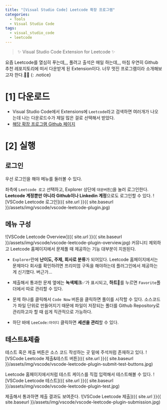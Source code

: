 ```yaml
---
title: "[Visual Studio Code] Leetcode 확장 프로그램"
categories:
  - Tools
  - Visual Studio Code
tags:
  - visual_studio_code
  - leetcode
---
```


> ✨ Visual Studio Code Extension for Leetcode ✨

요즘 Leetcode를 열심히 푸는데,,, 풀려고 출석은 매일 하는데,,, 마침 우연히 Github 추천 레포지토리에 떠서 다운받게 된 Extension이다. 너무 멋진 프로그램이라 소개해보고자 한다.🙆‍♀️
{: .notice}

# [1] 다운로드
- Visual Studio Code에서 Extensions에 `Leetcode`라고 검색하면 여러개가 나오는데 나는 다운로드수가 제일 많은 걸로 선택해서 받았다.
- [해당 확장 프로그램 Github 페이지](https://github.com/LeetCode-OpenSource/vscode-leetcode)

# [2] 실행
## 로그인
우선 로그인을 해야 메뉴를 둘러볼 수 있다.

좌측에 `Leetcode 로고` 선택하고, Explorer 상단에 `대문버튼🚪`을 눌러 로그인한다. **Leetcode 계정뿐만 아니라 Github이나 Linkedin 계정**으로도 로그인할 수 있다.
![VSCode Leetcode 로그인]({{ site.url }}{{ site.baseurl }}/assets/img/vscode/vscode-leetcode-plugin.jpg)

## 메뉴 구성
![VSCode Leetcode Overview]({{ site.url }}{{ site.baseurl }}/assets/img/vscode/vscode-leetcode-plugin-overview.jpg)
커뮤니티 제외하고 Leetcode 홈페이지에서 문제풀 때 제공하는 기능 대부분이 지원된다.
- `Explorer`란에 **난이도, 주제, 회사로 분류**가 되어있다. Leetcode 홈페이지에서는 문제마다 회사를 확인하려면 프리미엄 구독을 해야하는데 플러그인에서 제공하는 게 신기했다. 버근가...

- 제출해서 통과한 문제 옆에는 **녹색체크**✅가 표시되고, **하트**🤍를 누르면 `Favorite`폴더에서 따로 관리할 수 있다.

- 문제 하나를 클릭해서 `Code Now` 버튼을 클릭하면 풀이를 시작할 수 있다. 소스코드가 파일 단위로 만들어지기 때문에 파일이 저장되는 폴더를 Github Repository로 관리하고자 할 때 쉽게 직관적으로 가능하다. 

- 하단 바에 `LeeCode:아이디` 클릭하면 **세션을 관리**할 수 있다.

## 테스트&제출
테스트 혹은 제출 버튼은 소스 코드 작성하는 곳 밑에 주석처럼 존재하고 있다.
![VSCode Leetcode 제출&테스트 버튼]({{ site.url }}{{ site.baseurl }}/assets/img/vscode/vscode-leetcode-plugin-submit-test-buttons.jpg)

Leetcode 홈페이지에서처럼 테스트 케이스를 직접 입력해서 테스트해볼 수 있다.
![VSCode Leetcode 테스트]({{ site.url }}{{ site.baseurl }}/assets/img/vscode/vscode-leetcode-plugin-test.jpg)

제출해서 통과하면 제출 결과도 보여준다.
![VSCode Leetcode 제출]({{ site.url }}{{ site.baseurl }}/assets/img/vscode/vscode-leetcode-plugin-submission.jpg)